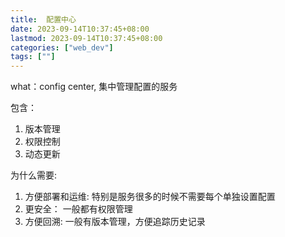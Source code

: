 ```yaml
---
title:  配置中心
date: 2023-09-14T10:37:45+08:00
lastmod: 2023-09-14T10:37:45+08:00
categories: ["web_dev"]
tags: [""]
---
```



what：config center,   集中管理配置的服务


包含：
1. 版本管理
2. 权限控制
3. 动态更新 



为什么需要:
1. 方便部署和运维:  特别是服务很多的时候不需要每个单独设置配置 
2. 更安全： 一般都有权限管理
3.  方便回溯: 一般有版本管理，方便追踪历史记录







